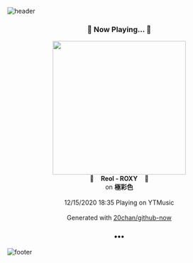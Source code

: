 ![header](https://capsule-render.vercel.app/api?type=wave&height=170&section=header&text=Hi.%20I'm%20SHIFT&fontColor=090707&fontAlignX=45&fontAlignY=65&fontSize=100)

<h3 align="center">🎵 Now Playing... 🎵</h3>
<p align="center">
  <a href="https://music.youtube.com/channel/UCknW0jP_BkALWACMQ44cJ1A">
    <img width="300" src="https://lh3.googleusercontent.com/WWOWGZZiGBIzvdTyBicuM2q5P0lxiB0fPqhU4btXWxzJBx23qz9fX-hTTj1Phb-rFoW5Y5hDLX92dIMU4w">
  </a>
  <br>
  🎵&nbsp&nbsp&nbsp <b>Reol - ROXY</b> &nbsp&nbsp&nbsp🎵
  <br>
  on <b>極彩色</b>
  
  <br />
  <br />
  12/15/2020 18:35 Playing on YTMusic
  <br />
  <br />
  Generated with <a href="https://github.com/20chan/github-now">20chan/github-now</a>
</p>

<h3 align="center">•••</h3>

![footer](https://capsule-render.vercel.app/api?type=wave&height=150&section=footer)
